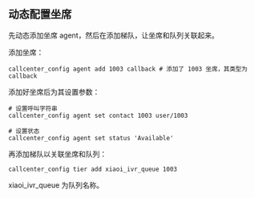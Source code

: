 ## 动态配置坐席

先动态添加坐席 agent，然后在添加梯队，让坐席和队列关联起来。

添加坐席：

```
callcenter_config agent add 1003 callback # 添加了 1003 坐席，其类型为 callback
```

添加好坐席后为其设置参数：

```
# 设置呼叫字符串
callcenter_config agent set contact 1003 user/1003

# 设置状态
callcenter_config agent set status 'Available'
```

再添加梯队以关联坐席和队列：

```
callcenter_config tier add xiaoi_ivr_queue 1003
```

xiaoi_ivr_queue 为队列名称。
